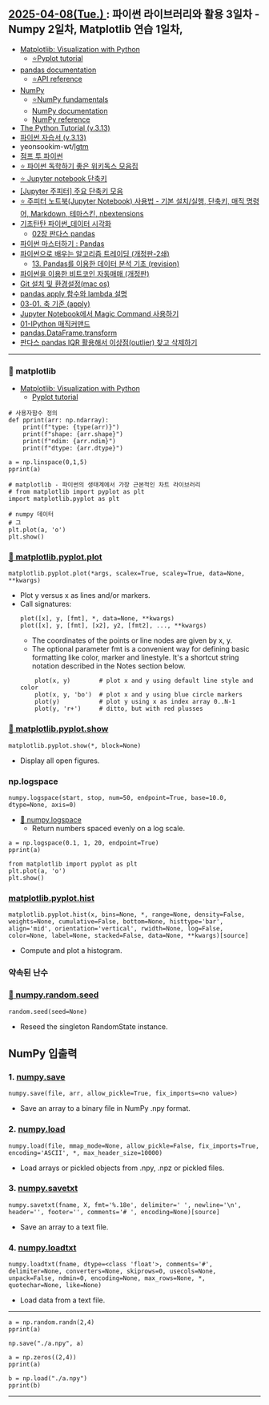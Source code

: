 ## [ 2025-04-08(Tue.) ](https://github.com/NAM-IL/Python_Basic/blob/main/%EC%88%98%EC%97%85%EB%82%B4%EC%9A%A9/04%EC%9B%94/2025-04-07.md) : 파이썬 라이브러리와 활용 3일차 - Numpy 2일차, Matplotlib 연습 1일차,
- [Matplotlib: Visualization with Python](https://matplotlib.org/)
    - [⭐Pyplot tutorial](https://matplotlib.org/stable/tutorials/pyplot.html)
- [pandas documentation](https://pandas.pydata.org/docs/index.html)
    - [⭐API reference](https://pandas.pydata.org/docs/reference/index.html)
- [NumPy](https://numpy.org/)
    - [⭐NumPy fundamentals](https://numpy.org/doc/stable/user/basics.html)
    - [NumPy documentation](https://numpy.org/doc/stable/)
    - [NumPy reference](https://numpy.org/doc/stable/reference/index.html)
- [The Python Tutorial (v.3.13) ](https://docs.python.org/3.13/tutorial/index.html)
- [파이썬 자습서 (v.3.13) ](https://docs.python.org/ko/3.13/tutorial/index.html)
- yeonsookim-wt/[lgtm](https://github.com/yeonsookim-wt/lgtm)
- [점프 투 파이썬](https://wikidocs.net/book/1)
- [⭐ 파이썬 독학하기 좋은 위키독스 모음집](https://hello-sec.tistory.com/167)
- [⭐ Jupyter notebook 단축키](https://velog.io/@one_step/Jupyter-notebook-%EB%8B%A8%EC%B6%95%ED%82%A4)
- [[Jupyter 주피터] 주요 단축키 모음](https://planharry.tistory.com/22)
- [⭐ 주피터 노트북(Jupyter Notebook) 사용법 - 기본 설치/실행, 단축키, 매직 명령어, Markdown, 테마스킨, nbextensions](https://m.blog.naver.com/towards-ai/222182455430)
- [기초탄탄 파이썬_데이터 시각화](https://wikidocs.net/book/9285)
    - [02장 판다스 pandas](https://wikidocs.net/193858)
- [파이썬 마스터하기 : Pandas](https://velog.io/@euisuk-chung/%ED%8C%8C%EC%9D%B4%EC%8D%AC-%EC%8B%9C%EA%B0%81%ED%99%94-%EB%A7%88%EC%8A%A4%ED%84%B0%ED%95%98%EA%B8%B0-Pandas)
- [파이썬으로 배우는 알고리즘 트레이딩 (개정판-2쇄)](https://wikidocs.net/book/110)
    - [13. Pandas를 이용한 데이터 분석 기초 (revision)](https://wikidocs.net/2873)
- [파이썬을 이용한 비트코인 자동매매 (개정판)](https://wikidocs.net/book/1665)
- [Git 설치 및 환경설정(mac os)](https://velog.io/@wiseah/Git-%EC%84%A4%EC%B9%98-%EB%B0%8F-%ED%99%98%EA%B2%BD%EC%84%A4%EC%A0%95mac-os)
- [pandas apply 함수와 lambda 설명](https://koreadatascientist.tistory.com/115)
- [03-01. 축 기준 (apply)](https://wikidocs.net/151872)
- [Jupyter Notebook에서 Magic Command 사용하기](https://velog.io/@log327/Jupyter-Notebook%EC%97%90%EC%84%9C-Magic-Command-%EC%82%AC%EC%9A%A9%ED%95%98%EA%B8%B0)
- [01-IPython 매직커맨드](https://wikidocs.net/75005)
- [pandas.DataFrame.transform](https://pandas.pydata.org/docs/reference/api/pandas.DataFrame.transform.html#pandas.DataFrame.transform)
- [판다스 pandas IQR 활용해서 이상점(outlier) 찾고 삭제하기](https://fhaktj8-18.tistory.com/entry/%ED%8C%90%EB%8B%A4%EC%8A%A4-pandas-IQR-%ED%99%9C%EC%9A%A9%ED%95%B4%EC%84%9C-%EC%9D%B4%EC%83%81%EC%A0%90outlier-%EC%B0%BE%EA%B3%A0-%EC%82%AD%EC%A0%9C%ED%95%98%EA%B8%B0)

---

### 🔹 matplotlib

- [Matplotlib: Visualization with Python](https://matplotlib.org/)
    - [Pyplot tutorial](https://matplotlib.org/stable/tutorials/pyplot.html)

```
# 사용자함수 정의
def pprint(arr: np.ndarray):
    print(f"type: {type(arr)}")
    print(f"shape: {arr.shape}")
    print(f"ndim: {arr.ndim}")
    print(f"dtype: {arr.dtype}")

a = np.linspace(0,1,5)
pprint(a)

# matplotlib - 파이썬의 생태계에서 가장 근본적인 차트 라이브러리
# from matplotlib import pyplot as plt
import matplotlib.pyplot as plt

# numpy 데이터
# 그
plt.plot(a, 'o')
plt.show()
```

### [🔹 matplotlib.pyplot.plot](https://matplotlib.org/stable/api/_as_gen/matplotlib.pyplot.plot.html#matplotlib.pyplot.plot)
```
matplotlib.pyplot.plot(*args, scalex=True, scaley=True, data=None, **kwargs)
```
- Plot y versus x as lines and/or markers.
- Call signatures:
    ```
    plot([x], y, [fmt], *, data=None, **kwargs)
    plot([x], y, [fmt], [x2], y2, [fmt2], ..., **kwargs)
    ```
    - The coordinates of the points or line nodes are given by x, y.
    - The optional parameter fmt is a convenient way for defining basic formatting like color, marker and linestyle. It's a shortcut string notation described in the Notes section below.
    ```
        plot(x, y)        # plot x and y using default line style and color
        plot(x, y, 'bo')  # plot x and y using blue circle markers
        plot(y)           # plot y using x as index array 0..N-1
        plot(y, 'r+')     # ditto, but with red plusses
    ```

### [🔹 matplotlib.pyplot.show](https://matplotlib.org/stable/api/_as_gen/matplotlib.pyplot.show.html)
```
matplotlib.pyplot.show(*, block=None)
```
- Display all open figures.


### np.logspace
```
numpy.logspace(start, stop, num=50, endpoint=True, base=10.0, dtype=None, axis=0)
```
- [🔹 numpy.logspace](https://numpy.org/doc/stable/reference/generated/numpy.logspace.html#numpy-logspace)
    - Return numbers spaced evenly on a log scale.


```
a = np.logspace(0.1, 1, 20, endpoint=True)
pprint(a)

from matplotlib import pyplot as plt
plt.plot(a, 'o')
plt.show()
```

### [matplotlib.pyplot.hist](https://matplotlib.org/stable/api/_as_gen/matplotlib.pyplot.hist.html#matplotlib.pyplot.hist)
```
matplotlib.pyplot.hist(x, bins=None, *, range=None, density=False, weights=None, cumulative=False, bottom=None, histtype='bar', align='mid', orientation='vertical', rwidth=None, log=False, color=None, label=None, stacked=False, data=None, **kwargs)[source]
```
- Compute and plot a histogram.

### 약속된 난수
### [🔹 numpy.random.seed](https://numpy.org/doc/stable/reference/random/generated/numpy.random.seed.html#numpy-random-seed)
```
random.seed(seed=None)
```
- Reseed the singleton RandomState instance.

## NumPy 입출력
### 1. [numpy.save](https://numpy.org/doc/stable/reference/generated/numpy.save.html#numpy.save)
```
numpy.save(file, arr, allow_pickle=True, fix_imports=<no value>)
```
- Save an array to a binary file in NumPy .npy format.

### 2. [numpy.load](https://numpy.org/doc/stable/reference/generated/numpy.load.html)
```
numpy.load(file, mmap_mode=None, allow_pickle=False, fix_imports=True, encoding='ASCII', *, max_header_size=10000)
```
- Load arrays or pickled objects from .npy, .npz or pickled files.

### 3. [numpy.savetxt](https://numpy.org/doc/stable/reference/generated/numpy.savetxt.html)
```
numpy.savetxt(fname, X, fmt='%.18e', delimiter=' ', newline='\n', header='', footer='', comments='# ', encoding=None)[source]
```
- Save an array to a text file.

### 4. [numpy.loadtxt](https://numpy.org/doc/stable/reference/generated/numpy.loadtxt.html)
```
numpy.loadtxt(fname, dtype=<class 'float'>, comments='#', delimiter=None, converters=None, skiprows=0, usecols=None, unpack=False, ndmin=0, encoding=None, max_rows=None, *, quotechar=None, like=None)
```
- Load data from a text file.

---
```
a = np.random.randn(2,4)
pprint(a)

np.save("./a.npy", a)

a = np.zeros((2,4))
pprint(a)

b = np.load("./a.npy")
pprint(b)
```
---